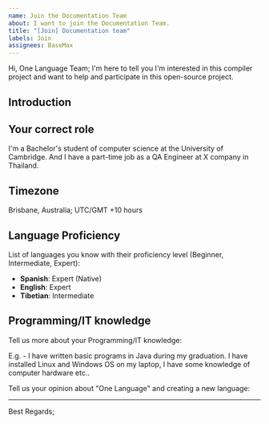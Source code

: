 ```yaml
---
name: Join the Documentation Team
about: I want to join the Documentation Team.
title: "[Join] Documentation team"
labels: Join
assignees: BaseMax
---
```


Hi, One Language Team;
I'm here to tell you I'm interested in this compiler project and want to help and participate in this open-source project.

## Introduction
<!-- Please introduce yourself and your professional experience in a maximum of 5 sentences. -->

## Your correct role

I'm a Bachelor's student of computer science at the University of Cambridge.
And I have a part-time job as a QA Engineer at X company in Thailand.

## Timezone
<!-- Please write your location and timezone if possible. -->
Brisbane, Australia; UTC/GMT +10 hours

## Language Proficiency

List of languages you know with their proficiency level (Beginner, Intermediate, Expert):
<!-- Please remove and change the following language names and descriptions -->
<!-- All the following information is just an example, and it's not a MUST, you have to fill this with your information. -->
- **Spanish**: Expert (Native)
- **English**: Expert
- **Tibetian**: Intermediate

## Programming/IT knowledge

Tell us more about your Programming/IT knowledge:
<!-- Please remove below text and write -->
E.g. - I have written basic programs in Java during my graduation. I have installed Linux and Windows OS on my laptop, I have some knowledge of computer hardware etc..

Tell us your opinion about "One Language" and creating a new language:
<!-- Please write here -->

-----------

<!--
We need your help to shape the website of "One Language". So we are ready to talk to each other and help the project step by step.
-->

Best Regards;
